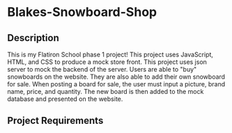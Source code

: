 # Blakes-Snowboard-Shop

## Description
This is my Flatiron School phase 1 project! This project uses JavaScript, HTML, and CSS to produce a mock store front. This project uses json server to mock the backend of the server. Users are able to "buy" snowboards on the website. They are also able to add their own snowboard for sale. When posting a board for sale, the user must input a picture, brand name, price, and quantity. The new board is then added to the mock database and presented on the website.

## Project Requirements
